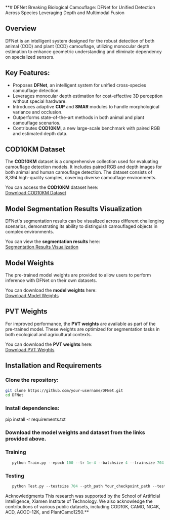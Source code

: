 **# DFNet
Breaking Biological Camouflage: DFNet for Unified Detection Across Species Leveraging Depth and Multimodal Fusion

## Overview
DFNet is an intelligent system designed for the robust detection of both animal (COD) and plant (CCD) camouflage, utilizing monocular depth estimation to enhance geometric understanding and eliminate dependency on specialized sensors.

## Key Features:
- Proposes **DFNet**, an intelligent system for unified cross-species camouflage detection.
- Leverages monocular depth estimation for cost-effective 3D perception without special hardware.
- Introduces adaptive **CUP** and **SMAR** modules to handle morphological variance and occlusion.
- Outperforms state-of-the-art methods in both animal and plant camouflage scenarios.
- Contributes **COD10KM**, a new large-scale benchmark with paired RGB and estimated depth data.


## COD10KM Dataset
The **COD10KM** dataset is a comprehensive collection used for evaluating camouflage detection models. It includes paired RGB and depth images for both animal and human camouflage detection. The dataset consists of 8,394 high-quality samples, covering diverse camouflage environments.

You can access the **COD10KM** dataset here:  
[Download COD10KM Dataset](<https://pan.baidu.com/s/1tbvG7nDvrOnc8VFBunmQrg?pwd=pp36>)

## Model Segmentation Results Visualization
DFNet's segmentation results can be visualized across different challenging scenarios, demonstrating its ability to distinguish camouflaged objects in complex environments.

You can view the **segmentation results** here:  
[Segmentation Results Visualization](<https://pan.baidu.com/s/12yDrs7vTucIkFDoAbqcF8w?pwd=oium>)

## Model Weights
The pre-trained model weights are provided to allow users to perform inference with DFNet on their own datasets.

You can download the **model weights** here:  
[Download Model Weights](<https://pan.baidu.com/s/1KDSUnpemps5KF8mUPQXdJA?pwd=6ccw>)

## PVT Weights
For improved performance, the **PVT weights** are available as part of the pre-trained model. These weights are optimized for segmentation tasks in both ecological and agricultural contexts.

You can download the **PVT weights** here:  
[Download PVT Weights](<https://pan.baidu.com/s/12UPKh0EXqRPiPkJUYx-JUA?pwd=a6dd>)

## Installation and Requirements
### Clone the repository:
   ```bash
   git clone https://github.com/your-username/DFNet.git
   cd DFNet
   ```

### Install dependencies:
pip install -r requirements.txt

### Download the model weights and dataset from the links provided above.

### Training
```python
   python Train.py --epoch 100 --lr 1e-4 --batchsize 4 --trainsize 704 --train_path Your_dataset_path --save_path Your_save_path
```

### Testing
```python
   python Test.py --testsize 704 --pth_path Your_checkpoint_path --test_path Your_dataset_path
```

Acknowledgments
This research was supported by the School of Artificial Intelligence, Xiamen Institute of Technology. We also acknowledge the contributions of various public datasets, including COD10K, CAMO, NC4K, ACD, ACOD-12K, and PlantCamo1250.**

